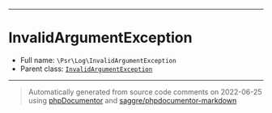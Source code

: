 ***

# InvalidArgumentException

* Full name: `\Psr\Log\InvalidArgumentException`
* Parent class: [`InvalidArgumentException`](../../InvalidArgumentException.md)

***
> Automatically generated from source code comments on 2022-06-25 using [phpDocumentor](http://www.phpdoc.org/) and [saggre/phpdocumentor-markdown](https://github.com/Saggre/phpDocumentor-markdown)
